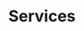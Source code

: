 ---
title: Services
type: services
image: /img/home-jumbotron.jpg
services:
  - heading: "Check out our services"
    list: [
        {item:  Inventory Management services},
        {item:  Stocking Programs},
        {item:  On time delivery},
        {item:  Heat-treatment certification},
        {item:  Custom packaging design},
        {item:  Extensive custom operation},
        {item:  International Export},
    ]
    imageUrl: "/img/day-lumber-services.jpg"

  - heading: Pallet Heat Treatment Kiln
    imageUrl: "/img/day-lumber-kiln.jpg"
    list: [
        {item: Heat Treatment Kiln was installed in May 2008},
        {item: "We are able to heat treat any size pallet, skid or wooden box for overseas shipment"},
        {item: We can provide the documentation to make sure your goods are shipped export certified}
      ]

  - heading: Nelma Certified
    imageUrl: "/img/nelma_l.png"
    list: [
        {item: The NorthEastern Lumber Manufactuers Association is the rules writing agency for Eastern White Pine Lumber and the grading authority for Eastern Spruce, Balsam Fir, Spruce Pine Fir species groupings},
        {item: "In addition, NELMA is a leading agency for export wood packaging certification and the marketing voice for the regions' wood products industry."},
        {item: We can provide the documentation to make sure your goods are shipped export certified}
      ]
---